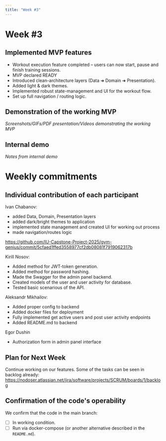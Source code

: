```yaml
---
title: "Week #3"
---
```


# **Week #3**

## Implemented MVP features

 - Workout execution feature completed – users can now start, pause and finish training sessions.
 - MVP declared READY
 - Introduced clean-architecture layers (Data ➜ Domain ➜ Presentation).
 - Added light & dark themes.
 - Implemented robust state-management and UI for the workout flow.
 - Set up full navigation / routing logic.

## Demonstration of the working MVP

*Screenshots/GIFs/PDF presentation/Videos demonstrating the working MVP*

## Internal demo

*Notes from internal demo*

# Weekly commitments

## Individual contribution of each participant

Ivan Chabanov:
- added Data, Domain, Presentation layers
- added dark/bright themes to application
- implemented state management and created UI for working out process
- made navigation/routes logic

https://github.com/IU-Capstone-Project-2025/gym-genius/commit/5cfaed1ffed3558977cf2db08081f7919062317b

Kirill Nosov:
- Added method for JWT-token generation.
- Added method for password hashing.
- Made the Swagger for the admin panel backend.
- Created models of the user and user activity for database.
- Tested basic scenarious of the API.

Aleksandr Mikhailov:
- Added proper config to backend
- Added docker files for deployment
- Fully implemented get active users and post user activity endpoints
- Added README.md to backend

Egor Dushin
- Authorization form in admin panel interface

## Plan for Next Week

Continue working on our features. Some of the tasks can be seen in backlog already:
https://nodoser.atlassian.net/jira/software/projects/SCRUM/boards/1/backlog

## Confirmation of the code's operability

We confirm that the code in the main branch:
- [ ] In working condition.
- [ ] Run via docker-compose (or another alternative described in the `README.md`).
